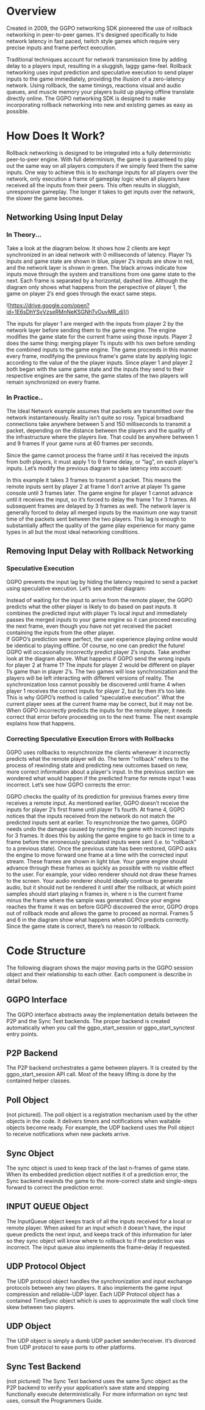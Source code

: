 # Overview

Created in 2009, the GGPO networking SDK pioneered the use of rollback networking in peer-to-peer games.  It's designed specifically to hide network latency in fast paced, twitch style games which require very precise inputs and frame perfect execution.

Traditional techniques account for network transmission time by adding delay to a players input, resulting in a sluggish, laggy game-feel.  Rollback networking uses input prediction and speculative execution to send player inputs to the game immediately, providing the illusion of a zero-latency network.  Using rollback, the same timings, reactions visual and audio queues, and muscle memory your players build up playing offline translate directly online.  The GGPO networking SDK is designed to make incorporating rollback networking into new and existing games as easy as possible.  

# How Does It Work?

Rollback networking is designed to be integrated into a fully deterministic peer-to-peer engine.  With full determinism, the game is guaranteed to play out the same way on all players computers if we simply feed them the same inputs.  One way to achieve this is to exchange inputs for all players over the network, only execution a frame of gameplay logic when all players have received all the inputs from their peers.  This often results in sluggish, unresponsive gameplay.  The longer it takes to get inputs over the network, the slower the game becomes.

## Networking Using Input Delay

### In Theory...

Take a look at the diagram below.  It shows how 2 clients are kept synchronized in an ideal network with 0 milliseconds of latency.  Player 1’s inputs and game state are shown in blue, player 2’s inputs are show in red, and the network layer is shown in green.   The black arrows indicate how inputs move through the system and transitions from one game state to the next.  Each frame is separated by a horizontal, dashed line.  Although the diagram only shows what happens from the perspective of player 1, the game on player 2’s end goes through the exact same steps.  

![https://drive.google.com/open?id=1E6sDhYSvVzseRMnNeKSGNhTvOuvMR_dj]()

The inputs for player 1 are merged with the inputs from player 2 by the network layer before sending them to the game engine.  The engine modifies the game state for the current frame using those inputs.  Player 2 does the same thing: merging player 1’s inputs with his own before sending the combined inputs to the game engine.  The game proceeds in this manner every frame, modifying the previous frame's game state by applying logic according to the value of the the player inputs.  Since player 1 and player 2 both began with the same game state and the inputs they send to their respective engines are the same, the game states of the two players will remain synchronized on every frame.

### In Practice..

The Ideal Network example assumes that packets are transmitted over the network instantaneously.  Reality isn’t quite so rosy.  Typical broadband connections take anywhere between 5 and 150 milliseconds to transmit a packet, depending on the distance between the players and the quality of the infrastructure where the players live.  That could be anywhere between 1 and 9 frames If your game runs at 60 frames per seconds.

Since the game cannot process the frame until it has received the inputs from both players, it must apply 1 to 9 frame delay, or “lag”, on each player’s inputs.  Let’s modify the previous diagram to take latency into account:

In this example it takes 3 frames to transmit a packet.  This means the remote inputs sent by player 2 at frame 1 don’t arrive at player 1’s game console until 3 frames later.  The game engine for player 1 cannot advance until it receives the input, so it’s forced to delay the frame 1 for 3 frames.  All subsequent frames are delayed by 3 frames as well.  The network layer is generally forced to delay all merged inputs by the maximum one way transit time of the packets sent between the two players.  This lag is enough to substantially affect the quality of the game play experience for many game types in all but the most ideal networking conditions.

## Removing Input Delay with Rollback Networking

### Speculative Execution

GGPO prevents the input lag by hiding the latency required to send a packet using speculative execution.  Let’s see another diagram:

Instead of waiting for the input to arrive from the remote player, the GGPO predicts what the other player is likely to do based on past inputs.  It combines the predicted input with player 1’s local input and immediately passes the merged inputs to your game engine so it can proceed executing the next frame, even though you have not yet received the packet containing the inputs from the other player.  
If GGPO’s prediction were perfect, the user experience playing online would be identical to playing offline.  Of course, no one can predict the future!  GGPO will occasionally incorrectly predict player 2’s inputs.  Take another look at the diagram above.  What happens if GGPO send the wrong inputs for player 2 at frame 1?  The inputs for player 2 would be different on player 1’s game than in player 2’s.  The two games will lose synchronization and the players will be left interacting with different versions of reality.  The synchronization loss cannot possibly be discovered until frame 4 when player 1 receives the correct inputs for player 2, but by then it’s too late.  
This is why GGPO’s method is called “speculative execution”.  What the current player sees at the current frame may be correct, but it may not be.  When GGPO incorrectly predicts the inputs for the remote player, it needs correct that error before proceeding on to the next frame.  The next example explains how that happens.

### Correcting Speculative Execution Errors with Rollbacks

GGPO uses rollbacks to resynchronize the clients whenever it incorrectly predicts what the remote player will do.  The term "rollback" refers to the process of rewinding state and predicting new outcomes based on new, more correct information about a player's input.  In the previous section we wondered what would happen if the predicted frame for remote input 1 was incorrect.  Let’s see how GGPO corrects the error:

GGPO checks the quality of its prediction for previous frames every time receives a remote input.  As mentioned earlier, GGPO doesn’t receive the inputs for player 2’s first frame until player 1’s fourth.  At frame 4, GGPO notices that the inputs received from the network do not match the predicted inputs sent at earlier.  To resynchronize the two games, GGPO needs undo the damage caused by running the game with incorrect inputs for 3 frames.  It does this by asking the game engine to go back in time to a frame before the erroneously speculated inputs were sent (i.e. to "rollback" to a previous state).   Once the previous state has been restored, GGPO asks the engine to move forward one frame at a time with the corrected input stream.  These frames are shown in light blue.  Your game engine should advance through these frames as quickly as possible with no visible effect to the user.  For example, your video renderer should not draw these frames to the screen.  Your audio renderer should ideally continue to generate audio, but it should not be rendered it until after the rollback, at which point samples should start playing n frames in, where n is the current frame minus the frame where the sample was generated.
Once your engine reaches the frame it was on before GGPO discovered the error, GGPO drops out of rollback mode and allows the game to proceed as normal.  Frames 5 and 6 in the diagram show what happens when GGPO predicts correctly.  Since the game state is correct, there’s no reason to rollback.

# Code Structure

The following diagram shows the major moving parts in the GGPO session object and their relationship to each other.  Each component is describe in detail below.



## GGPO Interface

The GGPO interface abstracts away the implementation details between the P2P and the Sync Test backends.  The proper backend is created automatically when you call the ggpo_start_session or ggpo_start_synctest entry points.

## P2P Backend

The P2P backend orchestrates a game between players.  It is created by the ggpo_start_session API call.  Most of the heavy lifting is done by the contained helper classes.

## Poll Object

(not pictured).  The poll object is a registration mechanism used by the other objects in the code.  It delivers timers and notifications when waitable objects become ready.  For example, the UDP backend uses the Poll object to receive notifications when new packets arrive. 

## Sync Object

The sync object is used to keep track of the last n-frames of game state.  When its embedded prediction object notifies it of a prediction error, the Sync backend rewinds the game to the more-correct state and single-steps forward to correct the prediction error.

## INPUT QUEUE Object

The InputQueue object keeps track of all the inputs received for a local or remote player.  When asked for an input which it doesn't have, the input queue predicts the next input, and keeps track of this information for later so they sync object will know where to rollback to if the prediction was incorrect.  The input queue also implements the frame-delay if requested.

## UDP Protocol Object

The UDP protocol object handles the synchronization and input exchange protocols between any two players.  It also implements the game input compression and reliable-UDP layer.  Each UDP Protocol object has a contained TimeSync object which is uses to approximate the wall clock time skew between two players.

## UDP Object

The UDP object is simply a dumb UDP packet sender/receiver.  It’s divorced from UDP protocol to ease ports to other platforms.

## Sync Test Backend

(not pictured) The Sync Test backend uses the same Sync object as the P2P backend to verify your application’s save state and stepping functionally execute deterministically.  For more information on sync test uses, consult the Programmers Guide.